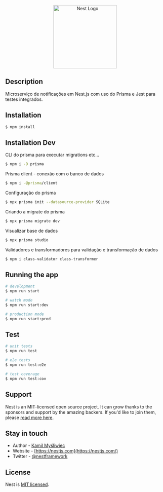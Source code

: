 <p align="center">
  <a href="http://nestjs.com/" target="blank"><img src="https://nestjs.com/img/logo-small.svg" width="200" alt="Nest Logo" /></a>
</p>


## Description

Microserviço de notificações em Nest.js com uso do Prisma e Jest para testes integrados.

## Installation

```bash
$ npm install
```

## Installation Dev

CLI do prisma para executar migrations etc...
```bash
$ npm i -D prisma
```

Prisma client - conexão com o banco de dados
```bash
$ npm i -@prisma/client
```

Configuração do prisma
```bash
$ npx prisma init --datasource-provider SQLite
```

Criando a migrate do prisma
```bash
$ npx prisma migrate dev
```

Visualizar base de dados
```bash
$ npx prisma studio
```
Validadores e transformadores para validação e transformação de dados
```bash
$ npm i class-validator class-transformer
```



## Running the app

```bash
# development
$ npm run start

# watch mode
$ npm run start:dev

# production mode
$ npm run start:prod
```

## Test

```bash
# unit tests
$ npm run test

# e2e tests
$ npm run test:e2e

# test coverage
$ npm run test:cov
```

## Support

Nest is an MIT-licensed open source project. It can grow thanks to the sponsors and support by the amazing backers. If you'd like to join them, please [read more here](https://docs.nestjs.com/support).

## Stay in touch

- Author - [Kamil Myśliwiec](https://kamilmysliwiec.com)
- Website - [https://nestjs.com](https://nestjs.com/)
- Twitter - [@nestframework](https://twitter.com/nestframework)

## License

Nest is [MIT licensed](LICENSE).
